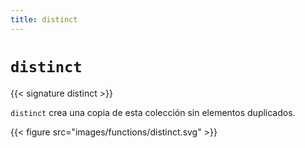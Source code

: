 ```yaml
---
title: distinct
---
```


# `distinct`

{{< signature distinct >}}

`distinct` crea una copia de esta colección sin elementos duplicados.

{{< figure src="images/functions/distinct.svg" >}}
